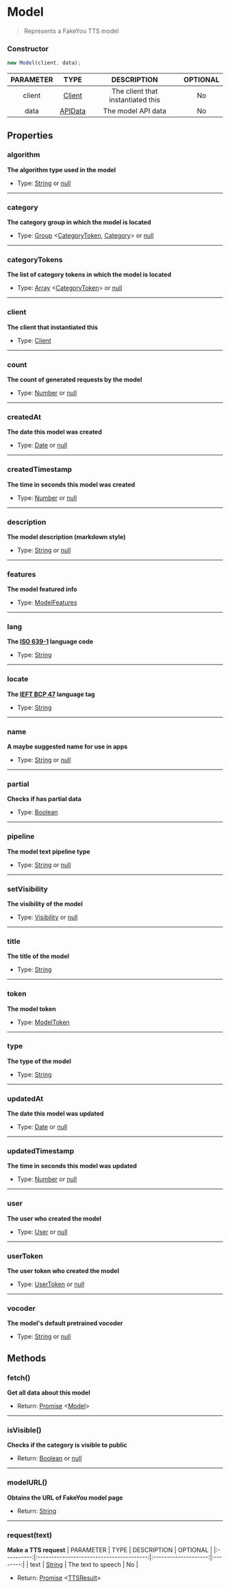 # Model
> Represents a FakeYou TTS model

### Constructor
```js
new Model(client, data);
```

| PARAMETER  | TYPE                                     | DESCRIPTION            | OPTIONAL |
|:----------:|:----------------------------------------:|:----------------------:|:--------:|
| client    | [Client](./client.md) | The client that instantiated this | No      |
| data | [APIData](https://docs.fakeyou.com) | The model API data | No |

## Properties
### algorithm
**The algorithm type used in the model**
+ Type: [String](https://developer.mozilla.org/en-US/docs/Web/JavaScript/Reference/Global_Objects/String) or [null](https://developer.mozilla.org/en-US/docs/Web/JavaScript/Reference/Global_Objects/null)

---

### category
**The category group in which the model is located**
+ Type: [Group](./group.md) <[CategoryToken](../typeof/token.md#categorytoken), [Category](./category.md)> or [null](https://developer.mozilla.org/en-US/docs/Web/JavaScript/Reference/Global_Objects/null)

---

### categoryTokens
**The list of category tokens in which the model is located**
+ Type: [Array](https://developer.mozilla.org/en-US/docs/Web/JavaScript/Reference/Global_Objects/null) <[CategoryToken](../typeof/token.md#categorytoken)> or [null](https://developer.mozilla.org/en-US/docs/Web/JavaScript/Reference/Global_Objects/null)

---

### client
**The client that instantiated this**
+ Type: [Client](./client.md)

---

### count
**The count of generated requests by the model**
+ Type: [Number](https://developer.mozilla.org/en-US/docs/Web/JavaScript/Reference/Global_Objects/Number) or [null](https://developer.mozilla.org/en-US/docs/Web/JavaScript/Reference/Global_Objects/null)

---

### createdAt
**The date this model was created**
+ Type: [Date](https://developer.mozilla.org/en-US/docs/Web/JavaScript/Reference/Global_Objects/Date) or [null](https://developer.mozilla.org/en-US/docs/Web/JavaScript/Reference/Global_Objects/null)

---

### createdTimestamp
**The time in seconds this model was created**
+ Type: [Number](https://developer.mozilla.org/en-US/docs/Web/JavaScript/Reference/Global_Objects/Number) or [null](https://developer.mozilla.org/en-US/docs/Web/JavaScript/Reference/Global_Objects/null)

---

### description
**The model description (markdown style)**
+ Type: [String](https://developer.mozilla.org/en-US/docs/Web/JavaScript/Reference/Global_Objects/String) or [null](https://developer.mozilla.org/en-US/docs/Web/JavaScript/Reference/Global_Objects/null)

---

### features
**The model featured info**
+ Type: [ModelFeatures](../typeof/modelfeatures.md)

---

### lang
**The [ISO 639-1](https://en.wikipedia.org/wiki/ISO_639-1) language code**
+ Type: [String](https://developer.mozilla.org/en-US/docs/Web/JavaScript/Reference/Global_Objects/String)

---

### locate
**The [IEFT BCP 47](https://en.wikipedia.org/wiki/IETF_language_tag) language tag**
+ Type: [String](https://developer.mozilla.org/en-US/docs/Web/JavaScript/Reference/Global_Objects/String)

---

### name
**A maybe suggested name for use in apps**
+ Type: [String](https://developer.mozilla.org/en-US/docs/Web/JavaScript/Reference/Global_Objects/String) or [null](https://developer.mozilla.org/en-US/docs/Web/JavaScript/Reference/Global_Objects/null)

---

### partial
**Checks if has partial data**
+ Type: [Boolean](https://developer.mozilla.org/en-US/docs/Web/JavaScript/Reference/Global_Objects/Boolean)

---

### pipeline
**The model text pipeline type**
+ Type: [String](https://developer.mozilla.org/en-US/docs/Web/JavaScript/Reference/Global_Objects/String) or [null](https://developer.mozilla.org/en-US/docs/Web/JavaScript/Reference/Global_Objects/null)

---

### setVisibility
**The visibility of the model**
+ Type: [Visibility](../typeof/visibility.md) or [null](https://developer.mozilla.org/en-US/docs/Web/JavaScript/Reference/Global_Objects/null)

---

### title
**The title of the model**
+ Type: [String](https://developer.mozilla.org/en-US/docs/Web/JavaScript/Reference/Global_Objects/String)

---

### token
**The model token**
+ Type: [ModelToken](../typeof/modeltoken.md)

---

### type
**The type of the model**
+ Type: [String](https://developer.mozilla.org/en-US/docs/Web/JavaScript/Reference/Global_Objects/String)

---

### updatedAt
**The date this model was updated**
+ Type: [Date](https://developer.mozilla.org/en-US/docs/Web/JavaScript/Reference/Global_Objects/Date) or [null](https://developer.mozilla.org/en-US/docs/Web/JavaScript/Reference/Global_Objects/null)

---

### updatedTimestamp
**The time in seconds this model was updated**
+ Type: [Number](https://developer.mozilla.org/en-US/docs/Web/JavaScript/Reference/Global_Objects/Number) or [null](https://developer.mozilla.org/en-US/docs/Web/JavaScript/Reference/Global_Objects/null)

---

### user
**The user who created the model**
+ Type: [User](./user.md) or [null](https://developer.mozilla.org/en-US/docs/Web/JavaScript/Reference/Global_Objects/null)

---

### userToken
**The user token who created the model**
+ Type: [UserToken](../typeof/usertoken.md) or [null](https://developer.mozilla.org/en-US/docs/Web/JavaScript/Reference/Global_Objects/null)

---

### vocoder
**The model's default pretrained vocoder**
+ Type: [String](https://developer.mozilla.org/en-US/docs/Web/JavaScript/Reference/Global_Objects/String) or [null](https://developer.mozilla.org/en-US/docs/Web/JavaScript/Reference/Global_Objects/null)

## Methods
### fetch()
**Get all data about this model**
+ Return: [Promise](https://developer.mozilla.org/en-US/docs/Web/JavaScript/Reference/Global_Objects/Promise) <[Model](./model.md)>

---

### isVisible()
**Checks if the category is visible to public**
+ Return: [Boolean](https://developer.mozilla.org/en-US/docs/Web/JavaScript/Reference/Global_Objects/Boolean) or [null](https://developer.mozilla.org/en-US/docs/Web/JavaScript/Reference/Global_Objects/null)

---

### modelURL()
**Obtains the URL of FakeYou model page**
+ Return: [String](https://developer.mozilla.org/en-US/docs/Web/JavaScript/Reference/Global_Objects/String)

---

### request(text)
**Make a TTS request**
| PARAMETER  | TYPE                                     | DESCRIPTION          | OPTIONAL |
|:----------:|:----------------------------------------:|:--------------------:|:--------:|
| text    | [String](https://developer.mozilla.org/en-US/docs/Web/JavaScript/Reference/Global_Objects/String) | The text to speech   | No   |
+ Return: [Promise](https://developer.mozilla.org/en-US/docs/Web/JavaScript/Reference/Global_Objects/Promise) <[TTSResult](./ttsresult.md)>
